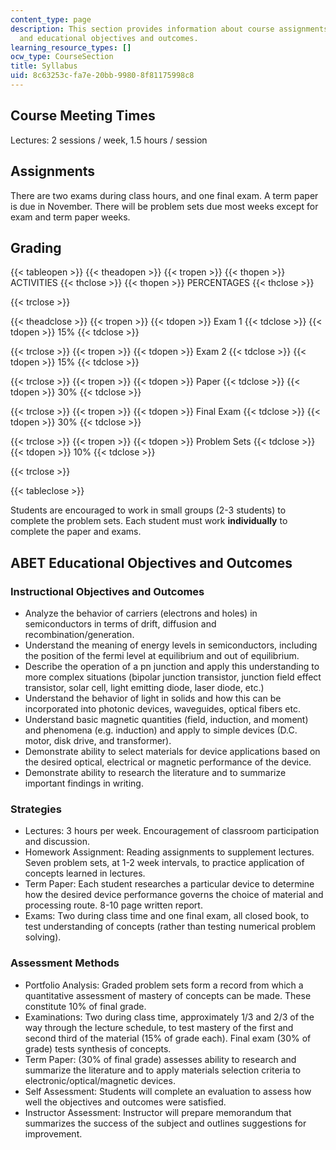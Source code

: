 ```yaml
---
content_type: page
description: This section provides information about course assignments, grading criteria,
  and educational objectives and outcomes.
learning_resource_types: []
ocw_type: CourseSection
title: Syllabus
uid: 8c63253c-fa7e-20bb-9980-8f81175998c8
---
```


Course Meeting Times
--------------------

Lectures: 2 sessions / week, 1.5 hours / session

Assignments
-----------

There are two exams during class hours, and one final exam. A term paper is due in November. There will be problem sets due most weeks except for exam and term paper weeks.

Grading
-------

  

{{< tableopen >}}
{{< theadopen >}}
{{< tropen >}}
{{< thopen >}}
ACTIVITIES
{{< thclose >}}
{{< thopen >}}
PERCENTAGES
{{< thclose >}}

{{< trclose >}}

{{< theadclose >}}
{{< tropen >}}
{{< tdopen >}}
Exam 1
{{< tdclose >}}
{{< tdopen >}}
15%
{{< tdclose >}}

{{< trclose >}}
{{< tropen >}}
{{< tdopen >}}
Exam 2
{{< tdclose >}}
{{< tdopen >}}
15%
{{< tdclose >}}

{{< trclose >}}
{{< tropen >}}
{{< tdopen >}}
Paper
{{< tdclose >}}
{{< tdopen >}}
30%
{{< tdclose >}}

{{< trclose >}}
{{< tropen >}}
{{< tdopen >}}
Final Exam
{{< tdclose >}}
{{< tdopen >}}
30%
{{< tdclose >}}

{{< trclose >}}
{{< tropen >}}
{{< tdopen >}}
Problem Sets
{{< tdclose >}}
{{< tdopen >}}
10%
{{< tdclose >}}

{{< trclose >}}

{{< tableclose >}}

  

Students are encouraged to work in small groups (2-3 students) to complete the problem sets. Each student must work **individually** to complete the paper and exams.

ABET Educational Objectives and Outcomes
----------------------------------------

### Instructional Objectives and Outcomes

*   Analyze the behavior of carriers (electrons and holes) in semiconductors in terms of drift, diffusion and recombination/generation.
*   Understand the meaning of energy levels in semiconductors, including the position of the fermi level at equilibrium and out of equilibrium.
*   Describe the operation of a pn junction and apply this understanding to more complex situations (bipolar junction transistor, junction field effect transistor, solar cell, light emitting diode, laser diode, etc.)
*   Understand the behavior of light in solids and how this can be incorporated into photonic devices, waveguides, optical fibers etc.
*   Understand basic magnetic quantities (field, induction, and moment) and phenomena (e.g. induction) and apply to simple devices (D.C. motor, disk drive, and transformer).
*   Demonstrate ability to select materials for device applications based on the desired optical, electrical or magnetic performance of the device.
*   Demonstrate ability to research the literature and to summarize important findings in writing.

### Strategies

*   Lectures: 3 hours per week. Encouragement of classroom participation and discussion.
*   Homework Assignment: Reading assignments to supplement lectures. Seven problem sets, at 1-2 week intervals, to practice application of concepts learned in lectures.
*   Term Paper: Each student researches a particular device to determine how the desired device performance governs the choice of material and processing route. 8-10 page written report.
*   Exams: Two during class time and one final exam, all closed book, to test understanding of concepts (rather than testing numerical problem solving).

### Assessment Methods

*   Portfolio Analysis: Graded problem sets form a record from which a quantitative assessment of mastery of concepts can be made. These constitute 10% of final grade.
*   Examinations: Two during class time, approximately 1/3 and 2/3 of the way through the lecture schedule, to test mastery of the first and second third of the material (15% of grade each). Final exam (30% of grade) tests synthesis of concepts.
*   Term Paper: (30% of final grade) assesses ability to research and summarize the literature and to apply materials selection criteria to electronic/optical/magnetic devices.
*   Self Assessment: Students will complete an evaluation to assess how well the objectives and outcomes were satisfied.
*   Instructor Assessment: Instructor will prepare memorandum that summarizes the success of the subject and outlines suggestions for improvement.